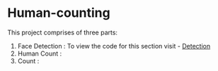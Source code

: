 # Human-counting

This project comprises of three parts:

1. Face Detection : To view the code for this section visit - [Detection](https://github.com/HarshitaMav/Human-counting/tree/master/face-detection)
2. Human Count :
3. Count :
